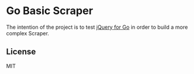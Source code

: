 # Go Basic Scraper

The intention of the project is to test [jQuery for Go](github.com/PuerkitoBio/goquery) in order to build a more complex Scraper.

## License

MIT
